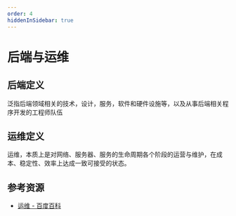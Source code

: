 ```yaml
---
order: 4
hiddenInSidebar: true
---
```


# 后端与运维

## 后端定义

泛指后端领域相关的技术，设计，服务，软件和硬件设施等，以及从事后端相关程序开发的工程师队伍

## 运维定义

运维，本质上是对网络、服务器、服务的生命周期各个阶段的运营与维护，在成本、稳定性、效率上达成一致可接受的状态。

## 参考资源

- [运维 - 百度百科](https://baike.baidu.com/item/%E8%BF%90%E7%BB%B4)

